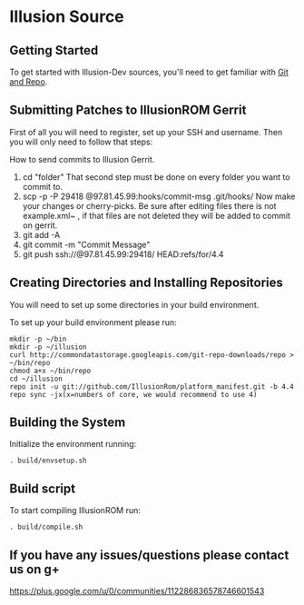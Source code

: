 Illusion Source
===================

Getting Started
---------------
To get started with Illusion-Dev sources, you'll need to get
familiar with [Git and Repo](http://source.android.com/source/version-control.html).

Submitting Patches to IllusionROM Gerrit
----------------------------------------

First of all you will need to register, set up your SSH and username.
Then you will only need to follow that steps:

How to send commits to Illusion Gerrit.

1. cd "folder"
That second step must be done on every folder you want to commit to.
2. scp -p -P 29418 <username>@97.81.45.99:hooks/commit-msg .git/hooks/
Now make your changes or cherry-picks. Be sure after editing files there is not example.xml~ , if that files are not deleted they will be added to commit on gerrit.
3. git add -A
4. git commit -m "Commit Message"
5. git push ssh://<username>@97.81.45.99:29418/<project> HEAD:refs/for/4.4


Creating Directories and Installing Repositories
------------------------------------------------

You will need to set up some directories in your build environment.

To set up your build environment please run: 

    mkdir -p ~/bin
    mkdir -p ~/illusion
    curl http://commondatastorage.googleapis.com/git-repo-downloads/repo > ~/bin/repo
    chmod a+x ~/bin/repo
    cd ~/illusion
    repo init -u git://github.com/IllusionRom/platform_manifest.git -b 4.4
    repo sync -jx(x=numbers of core, we would recommend to use 4)

Building the System
---------------

Initialize the environment running:

    . build/envsetup.sh


Build script
-------------

To start compiling IllusionROM run:

    . build/compile.sh

If you have any issues/questions please contact us on g+
--------------------------------------------------------
https://plus.google.com/u/0/communities/112286836578746601543

